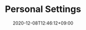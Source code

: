 ---
title: Personal Settings
description: 
date: 2020-12-08T12:46:12+09:00
draft: false
weight: 4
image: "" # relative path of /static/images folder
collapse: hide # show | hide | always
type: docs
---